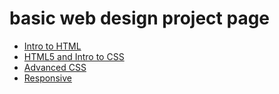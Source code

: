 # basic web design project page

<ul>
    <li><a href="HTML5_intro_to_css/index.html" target="_blank">Intro to HTML</a></li>
    <li><a href="HTML5_intro_to_css/about.html" target="_blank">HTML5 and Intro to CSS</a></li>
    <li><a href="HTML5_intro_to_css/info.html" target="_blank">Advanced CSS</a></li>
    <li><a href="HTML5_intro_to_css/monarch.html" target="_blank"> Responsive</a></li>
</ul>
